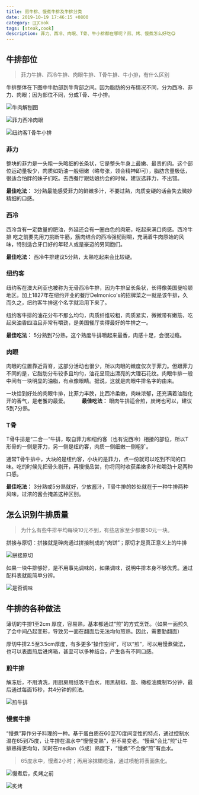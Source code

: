 ```yaml
---
title: 煎牛排、慢煮牛排及牛排分类
date: 2019-10-19 17:46:15 +0800
category: 👨‍🍳Cook
tags: [steak,cook]
description: 菲力、西冷、肉眼、T骨、牛小排都在哪呢？煎、烤、慢煮怎么好吃😋
---
```


## 牛排部位

> 菲力牛排、西冷牛排、肉眼牛排、T骨牛排、牛小排，有什么区别

牛排整体在下图中牛肋部到牛背部之间。因为脂肪的分布情况不同，分为西冷、菲力、肉眼；因为部位不同，分成T骨、牛小排。

![牛肉解刨图](https://chenxie-fun.oss-cn-shenzhen.aliyuncs.com/cook/steak/pic1.JPG)

![菲力西冷肉眼](https://chenxie-fun.oss-cn-shenzhen.aliyuncs.com/cook/steak/pic2.JPG)

![纽约客T骨牛小排](https://chenxie-fun.oss-cn-shenzhen.aliyuncs.com/cook/steak/pic3.JPG)

### 菲力

整块的菲力是一头粗一头略细的长条状，它是整头牛身上最嫩、最贵的肉。这个部位运动量极少，肉质如奶油一般细嫩（略夸张，领会精神即可），脂肪含量极低，很适合怕胖的妹子们吃。去西餐厅跟姑娘约会的时候，建议选菲力，不出错。

**最佳吃法：** 3分熟最能感受菲力的鲜嫩多汁，不要过熟，肉质变硬的话会失去微妙精细的口感。

### 西冷

西冷含有一定数量的肥油，外延还会有一圈白色的肉筋，吃起来满口肉感。西冷牛排 吃之前要先用刀挑断牛筋，筋肉结合的西冷强韧耐嚼，充满着牛肉原始的风味，特别适合牙口好的年轻人或是豪迈的男同胞们。

**最佳吃法：** 西冷牛排建议5分熟，太熟吃起来会比较硬。

### 纽约客

纽约客在澳大利亚也被称为无骨西冷牛排，因为牛排呈长条状，长得像美国曼哈顿地区。加上1827年在纽约开业的餐厅Delmonico's的招牌菜之一就是该牛排，久而久之，纽约客牛排这个名字就沿用下来了。 

纽约客牛排的油花分布不那么均匀，肉质纤维较粗，肉质紧实，微微带有嫩筋，吃起来油香四溢且非常有嚼劲，是美国餐厅卖得最好的牛排之一。
    
**最佳吃法：** 5分熟到7分熟，这个熟度牛排嚼起来最香，肉感十足，会很过瘾。

### 肉眼

肉眼的位置靠近背脊，这部分活动也很少，所以肉眼的嫩度仅次于菲力。但跟菲力不同的是，它脂肪分布较多且均匀，油花呈现出漂亮的大理石花纹。肉眼牛排一般中间有一块明显的油脂，有点像眼睛。据说，这就是肉眼牛排名字的由来。

一块恰到好处的肉眼牛排，比菲力丰腴，比西冷柔嫩，肉味浓郁，还充满着油脂化开的香气，是老餮的最爱。
　　
**最佳吃法：** 眼肉牛排适合煎，炭烤也可以，建议5到7分熟。

### T骨

T骨牛排是“二合一”牛排，取自菲力和纽约客（也有说西冷）相接的部位，所以T形骨的一侧是菲力，另一侧是纽约客，肉质一侧细嫩一侧粗犷。
     
通常T骨牛排中，大块的是纽约客，小块的是菲力，点一份就可以吃到不同的口味。吃的时候先把骨头剔开，再慢慢品尝，你将同时收获柔嫩多汁和嚼劲十足两种口感。

**最佳吃法：** 3分熟或5分熟就好，少放酱汁，T骨牛排的妙处就在于一种牛排两种风味，过浓的酱会掩盖这种区别。

## 怎么识别牛排质量

> 为什么有些牛排平均每块10元不到，有些店家至少都要50元一块。

拼接与原切：拼接就是碎肉通过拼接制成的“肉饼”；原切才是真正意义上的牛排

![拼接原切](https://chenxie-fun.oss-cn-shenzhen.aliyuncs.com/cook/steak/pic6.png)

如果一块牛排够好，是不用事先调味的，如果调味，说明牛排本身不够优秀。通过配料表就能简单分辨。

![是否调味](https://chenxie-fun.oss-cn-shenzhen.aliyuncs.com/cook/steak/pic7.png)


## 牛排的各种做法

薄切的牛排1至2cm 厚度，容易熟，基本都通过“煎”的方式烹饪。（如果一面煎久了会中间凸起变形，导致另一面在翻面后无法均匀煎熟。因此，需要勤翻面）
 
厚切牛排2.5至3.5cm厚度，有多更多“操作空间”，可以“煎”，可以用慢煮做法，也可以表面煎后进烤箱，甚至可以多种结合，产生各有不同口感。

### 煎牛排

解冻后，不用清洗，用厨房用纸吸干血水，用黑胡椒、盐、橄榄油腌制15分钟，最后通过每面15秒，共4分钟的煎法。

![煎牛排](https://chenxie-fun.oss-cn-shenzhen.aliyuncs.com/cook/steak/pic4.jpg)

### 慢煮牛排

“慢煮”算作分子料理的一种。基于蛋白质在60至70度间变性的特点，通过控制水温在65到75度，让牛排在温水中“慢慢变熟”，但不易变老。“慢煮”会比“煎”让牛排熟得更均匀，同时在median（5成）熟度下，“慢煮”不会像“煎”有血水。

> 65度水中，慢煮2小时；再用涂抹橄榄油，通过喷枪将表面焦化。

![慢煮后，炙烤之前](https://chenxie-fun.oss-cn-shenzhen.aliyuncs.com/cook/steak/pic5.1.jpg)

![炙烤](https://chenxie-fun.oss-cn-shenzhen.aliyuncs.com/cook/steak/pic7.1.jpg)